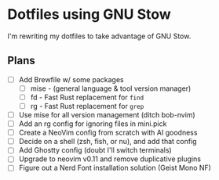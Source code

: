 # Dotfiles using GNU Stow

I'm rewriting my dotfiles to take advantage of GNU Stow.

## Plans

- [ ] Add Brewfile w/ some packages
  - [ ] mise - (general language & tool version manager)
  - [ ] fd - Fast Rust replacement for `find`
  - [ ] rg - Fast Rust replacement for `grep`
- [ ] Use mise for all version management (ditch bob-nvim)
- [ ] Add an rg config for ignoring files in mini.pick
- [ ] Create a NeoVim config from scratch with AI goodness
- [ ] Decide on a shell (zsh, fish, or nu), and add that config
- [ ] Add Ghostty config (doubt I'll switch terminals)
- [ ] Upgrade to neovim v0.11 and remove duplicative plugins
- [ ] Figure out a Nerd Font installation solution (Geist Mono NF)
